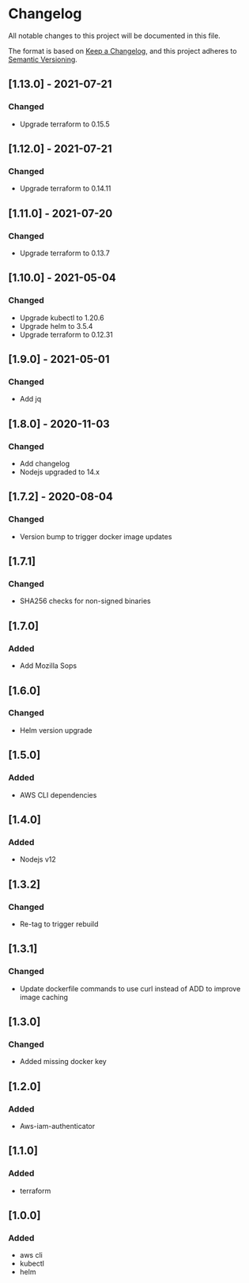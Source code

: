 # Changelog

All notable changes to this project will be documented in this file.

The format is based on [Keep a Changelog](https://keepachangelog.com/en/1.0.0/),
and this project adheres to [Semantic Versioning](https://semver.org/spec/v2.0.0.html).

## [1.13.0] - 2021-07-21

### Changed
- Upgrade terraform to 0.15.5
## [1.12.0] - 2021-07-21

### Changed
- Upgrade terraform to 0.14.11

## [1.11.0] - 2021-07-20

### Changed
- Upgrade terraform to 0.13.7
## [1.10.0] - 2021-05-04

### Changed
- Upgrade kubectl to 1.20.6
- Upgrade helm to 3.5.4
- Upgrade terraform to 0.12.31

## [1.9.0] - 2021-05-01

### Changed
- Add jq

## [1.8.0] - 2020-11-03

### Changed
- Add changelog
- Nodejs upgraded to 14.x

## [1.7.2] - 2020-08-04

### Changed
- Version bump to trigger docker image updates

## [1.7.1]

### Changed
- SHA256 checks for non-signed binaries

## [1.7.0]

### Added
- Add Mozilla Sops

## [1.6.0]

### Changed
- Helm version upgrade

## [1.5.0]

### Added
- AWS CLI dependencies

## [1.4.0]

### Added
- Nodejs v12

## [1.3.2]

### Changed
- Re-tag to trigger rebuild

## [1.3.1]

### Changed
- Update dockerfile commands to use curl instead of ADD to improve image caching

## [1.3.0]

### Changed
- Added missing docker key

## [1.2.0]

### Added
- Aws-iam-authenticator

## [1.1.0]

### Added
- terraform

## [1.0.0]

### Added
- aws cli
- kubectl
- helm
